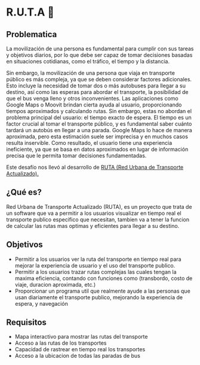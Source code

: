 # R.U.T.A 🚌
## Problematica
La movilización de una persona es fundamental para cumplir con sus tareas y objetivos diarios, por lo que debe ser capaz de tomar decisiones basadas en situaciones cotidianas, como el tráfico, el tiempo y la distancia.

Sin embargo, la movilización de una persona que viaja en transporte público es más compleja, ya que se deben considerar factores adicionales. Esto incluye la necesidad de tomar dos o más autobuses para llegar a su destino, así como las esperas para abordar el transporte, la posibilidad de que el bus venga lleno y otros inconvenientes. Las aplicaciones como Google Maps o Moovit brindan cierta ayuda al usuario, proporcionando tiempos aproximados y calculando rutas. Sin embargo, estas no abordan el problema principal del usuario: el tiempo exacto de espera. El tiempo es un factor crucial al tomar el transporte público, y es fundamental saber cuánto tardará un autobús en llegar a una parada. Google Maps lo hace de manera aproximada, pero esta estimación suele ser imprecisa y en muchos casos resulta inservible. Como resultado, el usuario tiene una experiencia ineficiente, ya que se basa en datos aproximados en lugar de información precisa que le permita tomar decisiones fundamentadas.

Este desafío nos llevó al desarrollo de <ins>RUTA (Red Urbana de Transporte Actualizado).</ins>

## ¿Qué es?
Red Urbana de Transporte Actualizado (RUTA), es un proyecto que trata de un software que va a permitir a los usuarios visualizar en tiempo real el transporte publico especifico que necesitan, tambien va a tener la funcion de calcular las rutas mas optimas y eficientes para llegar a su destino.

## Objetivos
  - Permitir a los usuarios ver la ruta del transporte en tiempo real para mejorar la experiencia de usuario y el uso del transporte publico.
  - Permitir a los usuarios trazar rutas complejas las cuales tengan la maxima eficiencia, contando con funciones como (transbordo, costo de viaje, duracion aproximada, etc.)
  - Proporcionar un programa util que realmente ayude a las personas que usan diariamente el transporte publico, mejorando la experiencia de espera, y navegación

## Requisitos
  - Mapa interactivo para mostrar las rutas del transporte
  - Acceso a las rutas de los transportes
  - Capacidad de rastrear en tiempo real los transportes
  - Acceso a la ubicacion de todas las paradas de bus
